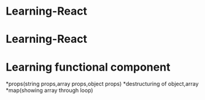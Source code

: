 # Learning-React
# Learning-React
# Learning functional component
*props(string props,array props,object props)
*destructuring of object,array
*map(showing array through loop)
